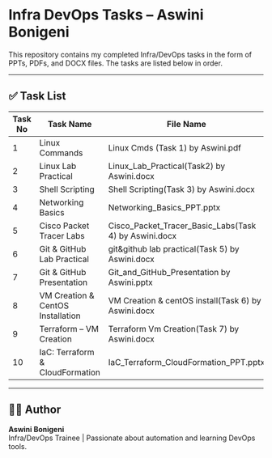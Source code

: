 # Infra DevOps Tasks – Aswini Bonigeni

This repository contains my completed Infra/DevOps tasks in the form of PPTs, PDFs, and DOCX files. The tasks are listed below in order.

---

## ✅ Task List

| Task No | Task Name                             | File Name                                             |
|---------|----------------------------------------|--------------------------------------------------------|
| 1       | Linux Commands                         | Linux Cmds (Task 1) by Aswini.pdf                     |
| 2       | Linux Lab Practical                    | Linux_Lab_Practical(Task2) by Aswini.docx             |
| 3       | Shell Scripting                        | Shell Scripting(Task 3) by Aswini.docx                |
| 4       | Networking Basics                      | Networking_Basics_PPT.pptx                            |
| 5       | Cisco Packet Tracer Labs               | Cisco_Packet_Tracer_Basic_Labs(Task 4) by Aswini.docx |
| 6       | Git & GitHub Lab Practical             | git&github lab practical(Task 5) by Aswini.docx       |
| 7       | Git & GitHub Presentation              | Git_and_GitHub_Presentation by Aswini.pptx            |
| 8       | VM Creation & CentOS Installation      | VM Creation & centOS install(Task 6) by Aswini.docx   |
| 9       | Terraform – VM Creation                | Terraform Vm Creation(Task 7) by Aswini.docx          |
| 10      | IaC: Terraform & CloudFormation        | IaC_Terraform_CloudFormation_PPT.pptx                 |

---

## 🙋‍♀️ Author

**Aswini Bonigeni**  
Infra/DevOps Trainee | Passionate about automation and learning DevOps tools.
